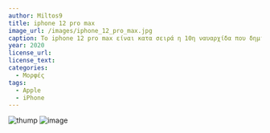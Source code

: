 ```yaml
---
author: Miltos9
title: iphone 12 pro max
image_url: /images/iphone_12_pro_max.jpg
caption: Το iphone 12 pro max είναι κατα σειρά η 10η ναυαρχίδα που δημιουργεί η εταιρεία (καθώς το 2,και το 9 δεν κυκλοφόρησαν ποτέ) και αποτελεί ενα σημείο αναφοράς στην εξέλιξη(τεχνολογική,υλική,κοστολογική) από την πρώτη στην τελευταία με την πάροδο 13ων χρόνων.
year: 2020 
license_url: 
license_text: 
categories:
  - Μορφές 
tags:
  - Apple
  - iPhone 
---
```


![thump](/images/iphone_12_pro_max_thump.jpg)
![image](/images/iphone_12_pro_max.jpg)
